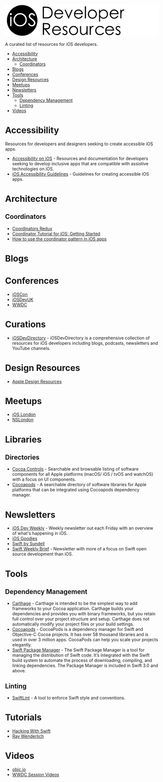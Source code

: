 ![iOS Developer Resources](https://github.com/rwbutler/iOSDeveloperResources/raw/master/docs/images/ios-developer-resources-banner.png)

A curated list of resources for iOS developers.

- [Accessibility](#accessibility)
- [Architecture](#architecture)
	- [Coordinators](#coordinators) 
- [Blogs](#blogs)
- [Conferences](#conferences)
- [Design Resources](#design-resources)
- [Meetups](#meetups)
- [Newsletters](#newsletters)
- [Tools](#tools)
	- [Dependency Management](#dependency-management) 
	- [Linting](#linting)
- [Videos](#videos)

# Accessibility
Resources for developers and designers seeking to create accessible iOS apps.

- [Accessibility on iOS](https://developer.apple.com/accessibility/ios/) - Resources and documentation for developers seeking to develop inclusive apps that are compatible with assistive technologies on iOS.
- [iOS Accessibility Guidelines](https://github.com/rwbutler/iOSAccessibilityGuidelines) - Guidelines for creating accessible iOS apps.

# Architecture
## Coordinators

- [Coordinators Redux](http://khanlou.com/2015/10/coordinators-redux/)
- [Coordinator Tutorial for iOS: Getting Started](https://www.raywenderlich.com/158-coordinator-tutorial-for-ios-getting-started)
- [How to use the coordinator pattern in iOS apps](https://www.hackingwithswift.com/articles/71/how-to-use-the-coordinator-pattern-in-ios-apps)

# Blogs

# Conferences
- [iOSCon](https://skillsmatter.com/conferences/10823-ioscon-2019-the-conference-for-ios-and-swift-developers)
- [iOSDevUK](https://www.iosdevuk.com/)
- [WWDC](https://developer.apple.com/wwdc/)

# Curations
- [iOSDevDirectory](https://iosdevdirectory.com/) - iOSDevDirectory is a comprehensive collection of resources for iOS developers including blogs, podcasts, newsletters and YouTube channels.

# Design Resources
- [Apple Design Resources](https://developer.apple.com/design/resources/)

# Meetups
- [iOS London](https://www.meetup.com/ioslondon/)
- [NSLondon](https://www.meetup.com/NSLondon/)

# Libraries

## Directories
- [Cocoa Controls](https://www.cocoacontrols.com/) - Searchable and browsable listing of software components for all Apple platforms (macOS/ iOS / tvOS and watchOS) with a focus on UI components.
- [Cocoapods](https://cocoapods.org/) - A searchable directory of software libraries for Apple platforms that can be integrated using Cocoapods dependency manager.


# Newsletters
- [iOS Dev Weekly](https://iosdevweekly.com/) - Weekly newsletter out each Friday with an overview of what's happening in iOS.
- [iOS Goodies](https://ios-goodies.com/)
- [Swift by Sundell](https://www.swiftbysundell.com/newsletter/)
- [Swift Weekly Brief](https://swiftweekly.github.io/) - Newsletter with more of a focus on Swift open source development than iOS.

# Tools

## Dependency Management

- [Carthage](https://github.com/Carthage/Carthage) - Carthage is intended to be the simplest way to add frameworks to your Cocoa application. Carthage builds your dependencies and provides you with binary frameworks, but you retain full control over your project structure and setup. Carthage does not automatically modify your project files or your build settings.
- [Cocoapods](https://cocoapods.org/) - CocoaPods is a dependency manager for Swift and Objective-C Cocoa projects. It has over 58 thousand libraries and is used in over 3 million apps. CocoaPods can help you scale your projects elegantly.
- [Swift Package Manager](https://swift.org/package-manager/) - The Swift Package Manager is a tool for managing the distribution of Swift code. It’s integrated with the Swift build system to automate the process of downloading, compiling, and linking dependencies. The Package Manager is included in Swift 3.0 and above.

## Linting
- [SwiftLint](https://github.com/realm/SwiftLint) - A tool to enforce Swift style and conventions. 

# Tutorials
- [Hacking With Swift](https://www.hackingwithswift.com/)
- [Ray Wenderlich](https://www.raywenderlich.com/)

# Videos
- [objc.io](https://www.objc.io/)
- [WWDC Session Videos](https://developer.apple.com/videos/)